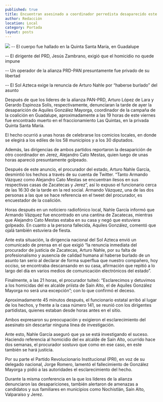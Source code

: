 ```yaml
---
published: true
title: Encuentran asesinado a coordinador perredista desaparecido este viernes
author: Redacción
location: Local
category: Portada
layout: posts
---
```


![](http://i.imgur.com/rAU9Zkqm.jpg)
-- El cuerpo fue hallado en la Quinta Santa María, en Guadalupe    

-- El dirigente del PRD, Jesús Zambrano, exigió que el homicidio no quede impune

-- Un operador de la alianza PRD-PAN presuntamente fue privado de su libertad

-- El Sol Azteca exige la renuncia de Arturo Nahle por “haberse burlado” del asunto

Después de que los líderes de la alianza PAN-PRD, Arturo López de Lara y Gerardo Espinoza Solís, respectivamente, denunciaran la tarde de ayer la desaparición de Aquiles González Mayorga, coordinador de la campaña de la coalición en Guadalupe, aproximadamente a las 19 horas de este viernes fue encontrado muerto en el fraccionamiento Las Quintas, en la privada Quinta Santa María.

El hecho ocurrió a unas horas de celebrarse los comicios locales, en donde se elegirá a los ediles de los 58 municipios y a los 30 diputados.

Además, las dirigencias de ambos partidos reportaron la desaparición de otro coordinador en Jerez, Alejandro Cato Mestas, quien luego de unas horas apareció presuntamente golpeado.

Después de este anuncio, el procurador del estado, Arturo Nahle García, desmintió los hechos a través de su cuenta de Twitter. “Tanto Armando Vázquez como Alejandro Cato Mestas se encuentran ilesos en sus respectivas casas de Zacatecas y Jerez”, así lo expuso el funcionario cerca de las 16:30 de la tarde en la red social.
Armando Vázquez, una de las dos personas a las que se hace referencia en el tweet del procurador, es encuestador de la coalición.

Horas después en un noticiero radiofónico local, Nahle García informó que Armando Vázquez fue encontrado en una cantina de Zacatecas, mientras que Alejandro Cato Mestas estaba en su casa y negó que estuviera golpeado. En cuanto a la persona fallecida, Aquiles González, comentó que ojalá también estuviera de fiesta.

Ante esta situación, la dirigencia nacional del Sol Azteca envió un comunicado de prensa en el que exigió “la renuncia inmediata del procurador de justicia de Zacatecas, Arturo Nahle, por su falta de profesionalismo y ausencia de calidad humana al haberse burlado de un asunto tan serio al declarar de forma superflua que nuestro compañero, hoy occiso, se encontraba descansando en su casa, afirmación que repitió a lo largo del día en varios medios de comunicación electrónicos del estado”.

Finalmente, a las 21 horas, el procurador tuiteó: “Esclarecimos y detuvimos a los homicidas del ex alcalde priísta de Saín Alto, el de Aquiles González Mayorga no será una excepción”; con lo que confirmó el deceso.

Aproximadamente 45 minutos después, el funcionario estatal arribó al lugar de los hechos, y frente a la casa número 141, se reunió con los dirigentes partidistas, quienes estaban desde horas antes en el sitio.

Ambos expresaron su preocupación y exigieron el esclarecimiento del asesinato sin descartar ninguna línea de investigación.

Ante esto, Nahle García aseguró que ya se está investigando el suceso. Haciendo referencia al homicidio del ex alcalde de Saín Alto, ocurrido hace dos semanas, el procurador sostuvo que como en ese caso, en este también se hará justicia.

Por su parte el Partido Revolucionario Institucional (PRI), en voz de su delegado nacional, Jorge Romero, lamentó el fallecimiento de González Mayorga y pidió a las autoridades el esclarecimiento del hecho.

Durante la misma conferencia en la que los líderes de la alianza denunciaron las desapariciones, también alertaron de amenazas a candidatos y sus familiares en municipios como Nochistlán, Saín Alto, Valparaíso y Jerez.
